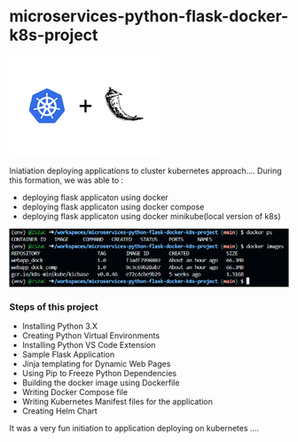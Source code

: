 # microservices-python-flask-docker-k8s-project

![Texte alternatif](k8s_flask.png)

Iniatiation deploying applications to cluster kubernetes approach....
During this formation, we was able to :
- deploying flask applicaton using docker
- deploying flask applicaton using docker compose
- deploying flask applicaton using docker minikube(local version of k8s)

![alt text](image.png)

### Steps of this project 
- Installing Python 3.X
- Creating Python Virtual Environments
- Installing Python VS Code Extension
- Sample Flask Application
- Jinja templating for Dynamic Web Pages
- Using Pip to Freeze Python Dependencies
- Building the docker image using Dockerfile
- Writing Docker Compose file
- Writing Kubernetes Manifest files for the application
- Creating Helm Chart


It was a very fun initiation to application deploying on kubernetes ....